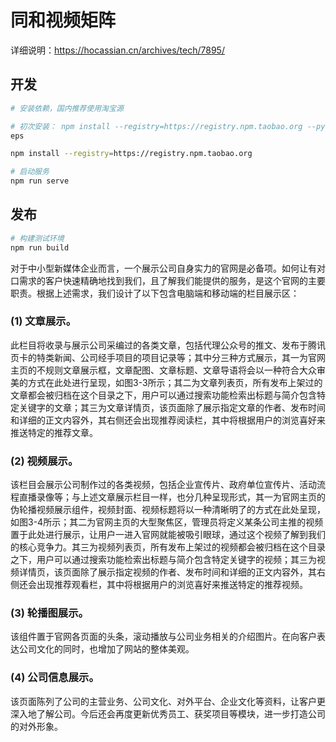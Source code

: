 # 同和视频矩阵

详细说明：https://hocassian.cn/archives/tech/7895/

## 开发

```bash
# 安装依赖，国内推荐使用淘宝源

# 初次安装： npm install --registry=https://registry.npm.taobao.org --python=python2.7.15 --python2=python2.7.15 --legacy-peer-d
eps

npm install --registry=https://registry.npm.taobao.org

# 启动服务
npm run serve
```

## 发布

```bash
# 构建测试环境
npm run build
```

对于中小型新媒体企业而言，一个展示公司自身实力的官网是必备项。如何让有对口需求的客户快速精确地找到我们，且了解我们能提供的服务，是这个官网的主要职责。根据上述需求，我们设计了以下包含电脑端和移动端的栏目展示区：

### (1) 文章展示。
此栏目将收录与展示公司采编过的各类文章，包括代理公众号的推文、发布于腾讯页卡的特类新闻、公司经手项目的项目记录等；其中分三种方式展示，其一为官网主页的不规则文章展示框，文章配图、文章标题、文章导语将会以一种符合大众审美的方式在此处进行呈现，如图3-3所示；其二为文章列表页，所有发布上架过的文章都会被归档在这个目录之下，用户可以通过搜索功能检索出标题与简介包含特定关键字的文章；其三为文章详情页，该页面除了展示指定文章的作者、发布时间和详细的正文内容外，其右侧还会出现推荐阅读栏，其中将根据用户的浏览喜好来推送特定的推荐文章。
### (2) 视频展示。
该栏目会展示公司制作过的各类视频，包括企业宣传片、政府单位宣传片、活动流程直播录像等；与上述文章展示栏目一样，也分几种呈现形式，其一为官网主页的伪轮播视频展示组件，视频封面、视频标题将以一种清晰明了的方式在此处呈现，如图3-4所示；其二为官网主页的大型聚焦区，管理员将定义某条公司主推的视频置于此处进行展示，让用户一进入官网就能被吸引眼球，通过这个视频了解到我们的核心竞争力。其三为视频列表页，所有发布上架过的视频都会被归档在这个目录之下，用户可以通过搜索功能检索出标题与简介包含特定关键字的视频；其三为视频详情页，该页面除了展示指定视频的作者、发布时间和详细的正文内容外，其右侧还会出现推荐观看栏，其中将根据用户的浏览喜好来推送特定的推荐视频。
### (3) 轮播图展示。
该组件置于官网各页面的头条，滚动播放与公司业务相关的介绍图片。在向客户表达公司文化的同时，也增加了网站的整体美观。
### (4) 公司信息展示。
该页面陈列了公司的主营业务、公司文化、对外平台、企业文化等资料，让客户更深入地了解公司。今后还会再度更新优秀员工、获奖项目等模块，进一步打造公司的对外形象。


